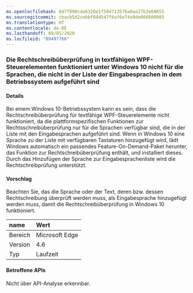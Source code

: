 ```yaml
---
ms.openlocfilehash: 6d7f998cda6326e1f584713576a0aa27b3a68655
ms.sourcegitcommit: cbacb5d2cebbf044547f6af6e74a9de866800985
ms.translationtype: HT
ms.contentlocale: de-DE
ms.lasthandoff: 09/05/2020
ms.locfileid: "89497766"
---
```

### <a name="wpf-spell-checking-in-text-enabled-controls-will-not-work-in-windows-10-for-languages-not-in-the-oss-input-language-list"></a>Die Rechtschreibüberprüfung in textfähigen WPF-Steuerelementen funktioniert unter Windows 10 nicht für die Sprachen, die nicht in der Liste der Eingabesprachen in dem Betriebssystem aufgeführt sind

#### <a name="details"></a>Details

Bei einem Windows 10-Betriebssystem kann es sein, dass die Rechtschreibüberprüfung für textfähige WPF-Steuerelemente nicht funktioniert, da die plattformspezifischen Funktionen zur Rechtsschreibüberprüfung nur für die Sprachen verfügbar sind, die in der Liste mit den Eingabesprachen aufgeführt sind. Wenn in Windows 10 eine Sprache zu der Liste mit verfügbaren Tastaturen hinzugefügt wird, lädt Windows automatisch ein passendes Feature-On-Demand-Paket herunter, das Funktion zur Rechtschreibüberprüfung enthält, und installiert dieses. Durch das Hinzufügen der Sprache zur Eingabesprachenliste wird die Rechtschreibprüfung unterstützt.

#### <a name="suggestion"></a>Vorschlag

Beachten Sie, das die Sprache oder der Text, deren bzw. dessen Rechtschreibung überprüft werden muss, als Eingabesprache hinzugefügt werden muss, damit die Rechtschreibüberprüfung in Windows 10 funktioniert.

| name    | Wert       |
|:--------|:------------|
| Bereich   |Microsoft Edge|
|Version|4.6|
|Typ|Laufzeit|

#### <a name="affected-apis"></a>Betroffene APIs

Nicht über API-Analyse erkennbar.

<!--

#### Affected APIs

Not detectable via API analysis.

-->
